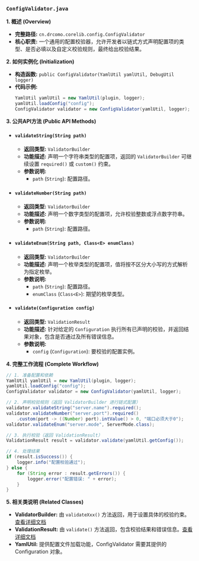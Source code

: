 ### `ConfigValidator.java`

**1. 概述 (Overview)**

  * **完整路径:** `cn.drcomo.corelib.config.ConfigValidator`
  * **核心职责:** 一个通用的配置校验器，允许开发者以链式方式声明配置项的类型、是否必填以及自定义校验规则，最终给出校验结果。

**2. 如何实例化 (Initialization)**

  * **构造函数:** `public ConfigValidator(YamlUtil yamlUtil, DebugUtil logger)`
  * **代码示例:**
    ```java
    YamlUtil yamlUtil = new YamlUtil(plugin, logger);
    yamlUtil.loadConfig("config");
    ConfigValidator validator = new ConfigValidator(yamlUtil, logger);
    ```

**3. 公共API方法 (Public API Methods)**

  * #### `validateString(String path)`

      * **返回类型:** `ValidatorBuilder`
      * **功能描述:** 声明一个字符串类型的配置项，返回的 `ValidatorBuilder` 可继续设置 `required()` 或 `custom()` 约束。
      * **参数说明:**
          * `path` (`String`): 配置路径。

  * #### `validateNumber(String path)`

      * **返回类型:** `ValidatorBuilder`
      * **功能描述:** 声明一个数字类型的配置项，允许校验整数或浮点数字符串。
      * **参数说明:**
          * `path` (`String`): 配置路径。

  * #### `validateEnum(String path, Class<E> enumClass)`

      * **返回类型:** `ValidatorBuilder`
      * **功能描述:** 声明一个枚举类型的配置项，值将按不区分大小写的方式解析为指定枚举。
      * **参数说明:**
          * `path` (`String`): 配置路径。
          * `enumClass` (`Class<E>`): 期望的枚举类型。

  * #### `validate(Configuration config)`

      * **返回类型:** `ValidationResult`
      * **功能描述:** 针对给定的 `Configuration` 执行所有已声明的校验，并返回结果对象，包含是否通过及所有错误信息。
      * **参数说明:**
          * `config` (`Configuration`): 要校验的配置实例。

**4. 完整工作流程 (Complete Workflow)**

```java
// 1. 准备配置和依赖
YamlUtil yamlUtil = new YamlUtil(plugin, logger);
yamlUtil.loadConfig("config");
ConfigValidator validator = new ConfigValidator(yamlUtil, logger);

// 2. 声明校验规则（返回 ValidatorBuilder 进行链式配置）
validator.validateString("server.name").required();
validator.validateNumber("server.port").required()
    .custom(port -> ((Number) port).intValue() > 0, "端口必须大于0");
validator.validateEnum("server.mode", ServerMode.class);

// 3. 执行校验（返回 ValidationResult）
ValidationResult result = validator.validate(yamlUtil.getConfig());

// 4. 处理结果
if (result.isSuccess()) {
    logger.info("配置校验通过");
} else {
    for (String error : result.getErrors()) {
        logger.error("配置错误: " + error);
    }
}
```

**5. 相关类说明 (Related Classes)**

  * **ValidatorBuilder:** 由 `validateXxx()` 方法返回，用于设置具体的校验约束。[查看详细文档](./ValidatorBuilder-JavaDoc.md)
  * **ValidationResult:** 由 `validate()` 方法返回，包含校验结果和错误信息。[查看详细文档](./ValidationResult-JavaDoc.md)
  * **YamlUtil:** 提供配置文件加载功能，ConfigValidator 需要其提供的 Configuration 对象。

